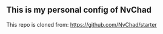 ## This is my personal config of NvChad

This repo is cloned from: https://github.com/NvChad/starter
